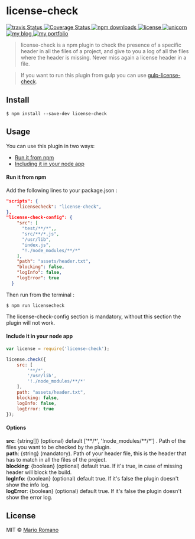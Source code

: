 # license-check

<p>
  <a title='Build Status' href='https://travis-ci.org/magemello/license-check'>
    <img src='https://travis-ci.org/magemello/license-check.svg?branch=master' alt='travis Status' />
  </a>
  <a href='https://coveralls.io/github/magemello/icense-check?branch=master'>
    <img src='https://coveralls.io/repos/github/magemello/license-check/badge.svg?branch=master' alt='Coverage Status' />
  </a>
  <a href='https://www.npmjs.com/package/license-check'>
    <img src='https://img.shields.io/npm/dm/license-check.svg' alt='npm downloads' />
  </a>
  <a href='https://raw.githubusercontent.com/magemello/license-check/master/license'>
     <img src='https://img.shields.io/badge/license-MIT-blue.svg' alt='license' />
  </a>
  <a href='https://www.youtube.com/watch?v=9auOCbH5Ns4'>
     <img src='https://img.shields.io/badge/unicorn-approved-ff69b4.svg' alt='unicorn' />
  </a>
  <a href='http://magemello.github.io/blog.html'>
     <img src='https://img.shields.io/badge/style-blog-blue.svg?label=my' alt='my blog' />
  </a>
  <a href='http://magemello.github.io'>
     <img src='https://img.shields.io/badge/style-portfolio-orange.svg?label=my' alt='my portfolio' />
  </a>
</p>

> license-check is a npm plugin to check the presence of a specific header in all the files of a project, and give to you a log of all the files where the header is missing. Never miss again a license header in a file.

>If you want to run this plugin from gulp you can use [gulp-license-check](https://github.com/magemello/gulp-license-check).

## Install

```
$ npm install --save-dev license-check
```

## Usage

You can use this plugin in two ways:
- [Run it from npm](#run-it-from-npm)
- [Including it in your node app](#include-it-in-your-node-app)

#### Run it from npm

Add the following lines to your package.json :
```json
"scripts": {
    "licensecheck": "license-check",
},
"license-check-config": {
    "src": [
      "test/**/*",,
      "src/**/*.js",
      "/usr/lib",
      "index.js",
      "!./node_modules/**/*"
    ],
    "path": "assets/header.txt",
    "blocking": false,
    "logInfo": false,
    "logError": true
  }
```

Then run from the terminal :
```
$ npm run licensecheck
```

The license-check-config section is mandatory, without this section the plugin will not work.

#### Include it in your node app

```javascript
var license = require('license-check');

license.check({
	src: [
		'**/*',
		'/usr/lib',
		'!./node_modules/**/*'
	],
	path: "assets/header.txt",
	blocking: false,
	logInfo: false,
	logError: true
});
```

#### Options

**src**: {string[]} (optional) default ['**/\*', '!node_modules/\**/\*']  . Path of the files you want to be checked by the plugin.<br />
**path**: {string} (mandatory). Path of your header file, this is the header that has to match in all the files of the project.<br />
**blocking**: {boolean} (optional) default true. If it's true, in case of missing header will block the build.<br />
**logInfo**: {boolean} (optional) default true. If it's false the plugin doesn't show the info log.<br />
**logError**: {boolean} (optional) default true. If it's false the plugin doesn't show the error log.<br />

## License

MIT © [Mario Romano](http://magemello.github.io/)
